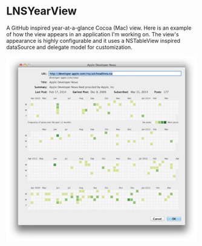 LNSYearView
===========

A GitHub inspired year-at-a-glance Cocoa (Mac) view.  Here is an example of how the view appears in an application I'm working on.  The view's appearance is highly configurable and it uses a NSTableView inspired dataSource and delegate model for customization.

![Screenshot](Screenshot.png)
